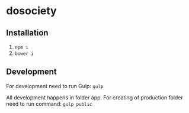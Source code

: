 # dosociety

## Installation

1. `npm i`
2. `bower i`

## Development

For development need to run Gulp:
`gulp`

All development happens in folder app.
For creating of production folder need to run command:
`gulp public` 